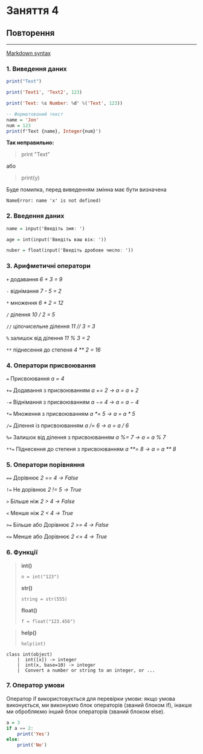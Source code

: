 # Заняття 4

## Повторення

---

[Markdown syntax](https://www.jetbrains.com/help/hub/markdown-syntax.html)

### 1. Виведення даних

```hs 
print("Text")

print('Text1', 'Text2', 123)

print('Text: %s Number: %d' %('Text', 123))

-- Форматований текст
name = 'Jon' 
num = 123
print(f'Text {name}, Integer{num}')
```

__Так неправильно:__

> print "Text"

або

> print(y)


Буде помилка, перед виведенням змінна має бути визначена   

`NameError: name 'x' is not defined)`

### 2. Введення даних

```hs 
name = input('Введіть імя: ')

age = int(input('Введіть ваш вік: '))

nuber = float(input('Введіть дробове чиcло: '))
```

### 3. Арифметичні оператори

`+` додавання _6 + 3 = 9_

`-` віднімання _7 - 5 = 2_

`*` множення _6 * 2 = 12_

`/` ділення _10 / 2 = 5_

`//` цілочисельне ділення _11 // 3 = 3_

`%` залишок від ділення _11 % 3 = 2_

`**` піднесення до степеня _4 ** 2 = 16_

### 4. Оператори присвоювання 

`=` Присвоювання _a = 4_

`+=` Додавання з присвоюванням _a += 2 → a = a + 2_

`-=` Віднімання з присвоюванням _a −= 4 → a = a − 4_

`*=` Множення з присвоюванням _a *= 5 → a = a * 5_

`/=` Ділення із присвоюванням _a /= 6 → a = a / 6_

`%=` Залишок від ділення з присвоюванням _a %= 7 → a = a % 7_

`**=` Піднесення до степеня з присвоюванням	_a **= 8 → a = a ** 8_

### 5. Оператори порівняння 

`==` Дорівнює	_2 == 4 → False_

`!=` Не дорівнює	_2 != 5 → True_

`>` Більше ніж	_2 > 4 → False_

`<` Менше ніж	_2 < 4 → True_

`>=` Більше або Дорівнює	_2 >= 4 → False_

`<=` Менше або Дорівнює	_2 <= 4 → True_


### 6. Функції

> **int()**
>
>  `n = int("123")`
>
> **str()**
>
>  `string = str(555)`
>
> **float()**
>
>  `f = float("123.456")`
>


> **help()**
>
> `help(int)`
>
    class int(object)
        |  int([x]) -> integer
        |  int(x, base=10) -> integer
        |  Convert a number or string to an integer, or ...

### 7. Оператор умови

Оператор if використовується для перевірки умови: якщо умова виконується, ми виконуємо блок операторів (званий блоком if), інакше ми обробляємо інший блок операторів (званий блоком else).

```hs
a = 3
if a == 2:
    print('Yes')
else:
    print('No')
```
